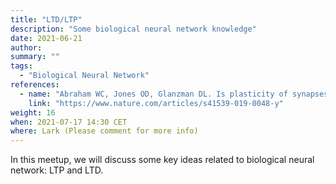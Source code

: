 ```yaml
---
title: "LTD/LTP"
description: "Some biological neural network knowledge"
date: 2021-06-21
author:
summary: ""
tags:
  - "Biological Neural Network"
references:
  - name: "Abraham WC, Jones OD, Glanzman DL. Is plasticity of synapses the mechanism of long-term memory storage? NPJ Sci Learn. 2019;4: 9. doi:10.1038/s41539-019-0048-y"
    link: "https://www.nature.com/articles/s41539-019-0048-y"
weight: 16
when: 2021-07-17 14:30 CET
where: Lark (Please comment for more info)
---
```


In this meetup, we will discuss some key ideas related to biological neural network: LTP and LTD.